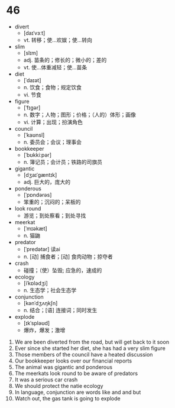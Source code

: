 # 46

- divert
  - [daɪˈvɜːt]
  - vt. 转移；使…欢娱；使…转向
- slim
  - [slɪm]
  - adj. 苗条的；修长的；微小的；差的
  - vt. 使…体重减轻；使…苗条
- diet
  - [ˈdaɪət]
  - n. 饮食；食物；规定饮食
  - vi. 节食
- figure
  - [ˈfɪɡər]
  - n. 数字；人物；图形；价格；（人的）体形；画像
  - vi. 计算；出现；扮演角色
- council
  - [ˈkaʊnsl]
  - n. 委员会；会议；理事会
- bookkeeper
  - [ˈbʊkkiːpər]
  - n. 簿记员；会计员；铁路的司旗员
- gigantic
  - [dʒaɪˈɡæntɪk]
  - adj. 巨大的，庞大的
- ponderous
  - [ˈpɒndərəs]
  - 笨重的；沉闷的；呆板的
- look round
  - 游览；到处察看；到处寻找
- meerkat
  - [ˈmɪəkæt]
  - n. 猫鼬
- predator
  - [ˈpredətər] 读ai
  - n. [动] 捕食者；[动] 食肉动物；掠夺者
- crash
  - 碰撞；（使）坠毁; 应急的，速成的
- ecology
  - [iˈkɒlədʒi]
  - n. 生态学；社会生态学
- conjunction
  - [kənˈdʒʌŋkʃn]
  - n. 结合；[语] 连接词；同时发生
- explode
  - [ɪkˈspləʊd]
  - 爆炸，爆发；激增

1. We are been diverted from the road, but will get back to it soon
2. Ever since she started her diet, she has had a very slim figure
3. Those members of the council have a heated discussion
4. Our bookkeeper looks over our financial reports
5. The animal was gigantic and ponderous
6. The meerkats look round to be aware of predators
7. It was a serious car crash
8. We should protect the natie ecology
9. In language, conjunction are words like and and but
10. Watch out, the gas tank is going to explode


